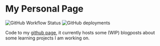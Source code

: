 # My Personal Page

![GitHub Workflow Status](https://img.shields.io/github/actions/workflow/status/jalil-salame/jalil-salame.github.io/nix-build.yaml)
![GitHub deployments](https://img.shields.io/github/deployments/jalil-salame/jalil-salame.github.io/github-pages)

Code to my [github page](https://jalil-salame.github.io), it currently hosts
some (WIP) blogposts about some learning projects I am working on.
